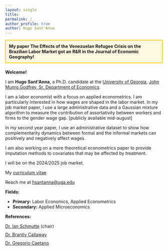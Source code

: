 ```yaml
---
layout: single
title: 
permalink: /
author_profile: true
author: Hugo Sant'Anna
---
```


<div style="border: 2px solid #ffcc00; padding: 10px; background-color: #fff8e1; margin-bottom: 20px;">
  <strong>My paper The Effects of the Venezuelan Refugee Crisis on the Brazilian Labor Market got an R&R in the Journal of Economic Geography!</strong>
</div>

**Welcome!**

I am **Hugo Sant'Anna**, a Ph.D. candidate at the [University of Georgia](https://www.uga.edu/), [John Munro Godfrey, Sr. Department of Economics](https://www.terry.uga.edu/economics/).

I am a labor economist with a focus on applied econometrics. I am particularly interested in how wages are shaped in the labor market. In my job market paper, I use a large administrative data and a Gaussian mixture algorithm to measure the contribution of assortativity between workers and firms to the gender wage gap. [publicly available mid-august]

In my second year paper, I use an administrative dataset to show how complementarity dynamics between formal and the informal markets can positively and negatively affect wages.

I am also working on a more theoretical econometrics paper to provide imputation methods to covariates that may be affected by treatment.

I will be on the 2024/2025 job market.

My <a href="files/hsantannaCV.pdf">curriculum vitae</a>

Reach me at <a href="mailto:hsantanna@uga.edu">hsantanna@uga.edu</a>

**Fields:**

- **Primary:** Labor Economics, Applied Econometrics
- **Secondary:** Applied Microeconomics

**References:**
<div>
  <div style="margin-bottom: 10px;">
    <a href="https://ianschmutte.org/" target="_blank">Dr. Ian Schmutte</a> (chair)<br> 
  </div>
  <div style="margin-bottom: 10px;">
    <a href="https://bcallaway11.github.io/" target="_blank">Dr. Brantly Callaway</a><br>
  </div>
  <div>
    <a href="http://www.gregoriocaetano.net/" target="_blank">Dr. Gregorio Caetano</a><br>
  </div>
</div>

<br>
